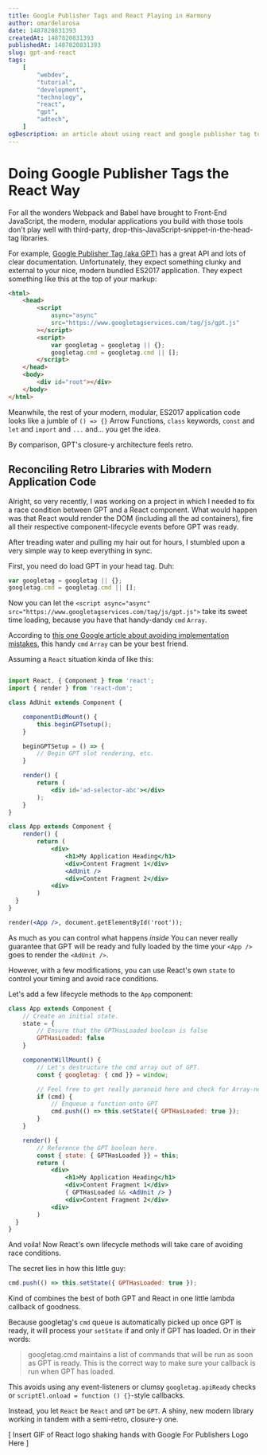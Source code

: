 ```yaml
---
title: Google Publisher Tags and React Playing in Harmony
author: omardelarosa
date: 1487820831393
createdAt: 1487820831393
publishedAt: 1487820831393
slug: gpt-and-react
tags:
    [
        "webdev",
        "tutorial",
        "development",
        "technology",
        "react",
        "gpt",
        "adtech",
    ]
ogDescription: an article about using react and google publisher tag together in harmony
---
```


# Doing Google Publisher Tags the React Way

For all the wonders Webpack and Babel have brought to Front-End JavaScript, the modern, modular applications you build with those tools don't play well with third-party, drop-this-JavaScript-snippet-in-the-head-tag libraries.

For example, [Google Publisher Tag (aka GPT)](https://developers.google.com/doubleclick-gpt/reference) has a great API and lots of clear documentation. Unfortunately, they expect something clunky and external to your nice, modern bundled ES2017 application. They expect something like this at the top of your markup:

```html
<html>
    <head>
        <script
            async="async"
            src="https://www.googletagservices.com/tag/js/gpt.js"
        ></script>
        <script>
            var googletag = googletag || {};
            googletag.cmd = googletag.cmd || [];
        </script>
    </head>
    <body>
        <div id="root"></div>
    </body>
</html>
```

Meanwhile, the rest of your modern, modular, ES2017 application code looks like a jumble of `() => {}` Arrow Functions, `class` keywords, `const` and `let` and `import` and `...` and... you get the idea.

By comparison, GPT's closure-y architecture feels retro.

## Reconciling Retro Libraries with Modern Application Code

Alright, so very recently, I was working on a project in which I needed to fix a race condition between GPT and a React component. What would happen was that React would render the DOM (including all the ad containers), fire all their respective component-lifecycle events before GPT was ready.

After treading water and pulling my hair out for hours, I stumbled upon a very simple way to keep everything in sync.

First, you need do load GPT in your head tag. Duh:

```javascript
var googletag = googletag || {};
googletag.cmd = googletag.cmd || [];
```

Now you can let the `<script async="async" src="https://www.googletagservices.com/tag/js/gpt.js">` take its sweet time loading, because you have that handy-dandy `cmd` `Array`.

According to [this one Google article about avoiding implementation mistakes](https://developers.google.com/doubleclick-gpt/common_implementation_mistakes), this handy `cmd` `Array` can be your best friend.

Assuming a `React` situation kinda of like this:

```jsx

import React, { Component } from 'react';
import { render } from 'react-dom';

class AdUnit extends Component {

	componentDidMount() {
		this.beginGPTsetup();
	}

	beginGPTSetup = () => {
		// Begin GPT slot rendering, etc.
	}

	render() {
		return (
			<div id='ad-selector-abc'></div>
		);
	}
}

class App extends Component {
	render() {
    	return (
    		<div>
    			<h1>My Application Heading</h1>
    			<div>Content Fragment 1</div>
    			<AdUnit />
    			<div>Content Fragment 2</div>
    		<div>
    	)
  }
}

render(<App />, document.getElementById('root'));
```

As much as you can control what happens _inside_ You can never really guarantee that GPT will be ready and fully loaded by the time your `<App />` goes to render the `<AdUnit />`.

However, with a few modifications, you can use React's own `state` to control your timing and avoid race conditions.

Let's add a few lifecycle methods to the `App` component:

```jsx
class App extends Component {
	// Create an initial state.
	state = {
		// Ensure that the GPTHasLoaded boolean is false
		GPTHasLoaded: false
	}

	componentWillMount() {
		// Let's destructure the cmd array out of GPT.
		const { googletag: { cmd }} = window;

		// Feel free to get really paranoid here and check for Array-ness, too.
		if (cmd) {
			// Enqueue a function onto GPT
			cmd.push(() => this.setState({ GPTHasLoaded: true });
		}
	}

	render() {
		// Reference the GPT boolean here.
		const { state: { GPTHasLoaded }} = this;
    	return (
    		<div>
    			<h1>My Application Heading</h1>
    			<div>Content Fragment 1</div>
    			{ GPTHasLoaded && <AdUnit /> }
    			<div>Content Fragment 2</div>
    		<div>
    	)
  }
}
```

And voila! Now React's own lifecycle methods will take care of avoiding race conditions.

The secret lies in how this little guy:

```javascript
cmd.push(() => this.setState({ GPTHasLoaded: true });
```

Kind of combines the best of both GPT and React in one little lambda callback of goodness.

Because googletag's `cmd` queue is automatically picked up once GPT is ready, it will process your `setState` if and only if GPT has loaded. Or in their words:

> googletag.cmd maintains a list of commands that will be run as soon as GPT is ready. This is the correct way to make sure your callback is run when GPT has loaded.

This avoids using any event-listeners or clumsy `googletag.apiReady` checks or `scriptEl.onload = function () {}`-style callbacks.

Instead, you let `React` be `React` and `GPT` be `GPT`. A shiny, new modern library working in tandem with a semi-retro, closure-y one.

[ Insert GIF of React logo shaking hands with Google For Publishers Logo Here ]
